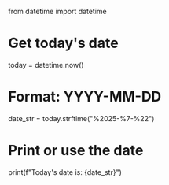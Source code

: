from datetime import datetime

# Get today's date
today = datetime.now()

# Format: YYYY-MM-DD
date_str = today.strftime("%2025-%7-%22")

# Print or use the date
print(f"Today's date is: {date_str}")
